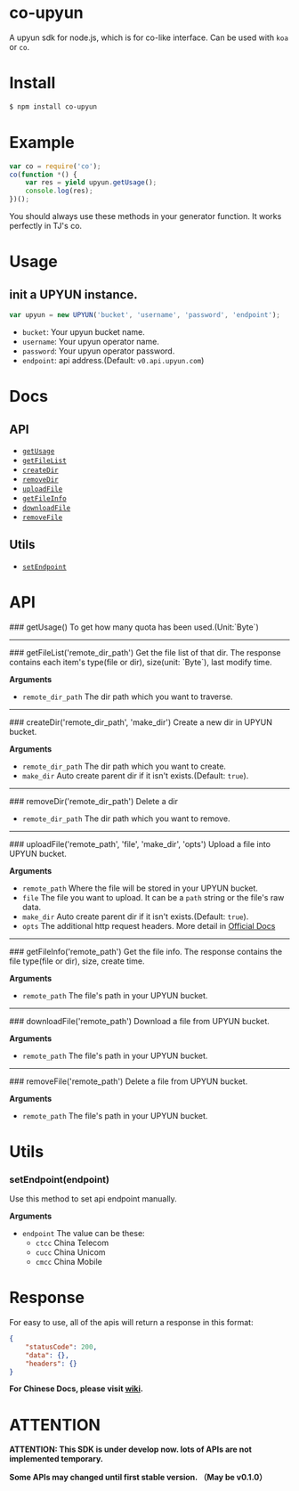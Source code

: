 # co-upyun
A upyun sdk for node.js, which is for co-like interface. Can be used with `koa` or `co`.

# Install
```sh
$ npm install co-upyun
```
# Example
```js
var co = require('co');
co(function *() {
    var res = yield upyun.getUsage();
    console.log(res);
})();
```

You should always use these methods in your generator function. It works perfectly in TJ's co.

# Usage

## init a UPYUN instance.
```js
var upyun = new UPYUN('bucket', 'username', 'password', 'endpoint');
```
* `bucket`: Your upyun bucket name.
* `username`: Your upyun operator name.
* `password`: Your upyun operator password.
* `endpoint`: api address.(Default: `v0.api.upyun.com`)


# Docs
## API
* [`getUsage`](#getUsage)
* [`getFileList`](#getFileList)
* [`createDir`](#createDir)
* [`removeDir`](#removeDir)
* [`uploadFile`](#uploadFile)
* [`getFileInfo`](#getFileInfo)
* [`downloadFile`](#downloadFile)
* [`removeFile`](#removeFile)

## Utils

* [`setEndpoint`](#setEndpoint)

# API

<a name="getUsage" />
### getUsage()
To get how many quota has been used.(Unit:`Byte`)

---------------------------------------

<a name="" />
### getFileList('remote_dir_path')
Get the file list of that dir. The response contains each item's type(file or dir), size(unit: `Byte`), last modify time.

__Arguments__
* `remote_dir_path` The dir path which you want to traverse.

---------------------------------------

<a name="createDir" />
### createDir('remote_dir_path', 'make_dir')
Create a new dir in UPYUN bucket.

__Arguments__
* `remote_dir_path` The dir path which you want to create.
* `make_dir` Auto create parent dir if it isn't exists.(Default: `true`).

---------------------------------------

<a name="removeDir" />
### removeDir('remote_dir_path')
Delete a dir

* `remote_dir_path` The dir path which you want to remove.

---------------------------------------

<a name="uploadFile" />
### uploadFile('remote_path', 'file', 'make_dir', 'opts')
Upload a file into UPYUN bucket.

__Arguments__
* `remote_path` Where the file will be stored in your UPYUN bucket.
* `file` The file you want to upload. It can be a `path` string or the file's raw data.
* `make_dir` Auto create parent dir if it isn't exists.(Default: `true`).
* `opts` The additional http request headers. More detail in [Official Docs](http://docs.upyun.com/api/http_api/#上传文件)

---------------------------------------

<a name="getFileInfo" />
### getFileInfo('remote_path')
Get the file info. The response contains the file type(file or dir), size, create time.

__Arguments__
* `remote_path` The file's path in your UPYUN bucket.

---------------------------------------

<a name="downloadFile" />
### downloadFile('remote_path')
Download a file from UPYUN bucket.

__Arguments__
* `remote_path` The file's path in your UPYUN bucket.

---------------------------------------

<a name="removeFile" />
### removeFile('remote_path')
Delete a file from UPYUN bucket.

__Arguments__
* `remote_path` The file's path in your UPYUN bucket.

# Utils

### setEndpoint(endpoint)
Use this method to set api endpoint manually.

__Arguments__
* `endpoint` The value can be these:
  * `ctcc` China Telecom
  * `cucc` China Unicom
  * `cmcc` China Mobile  


# Response
For easy to use, all of the apis will return a response in this format:
```json
{
    "statusCode": 200,
    "data": {},
    "headers": {}
}
```  

__For Chinese Docs, please visit [wiki](https://github.com/lisposter/co-upyun/wiki).__

# ATTENTION
__ATTENTION:  This SDK is under develop now. lots of APIs are not implemented temporary.__

__Some APIs may changed until first stable version. （May be v0.1.0）__
